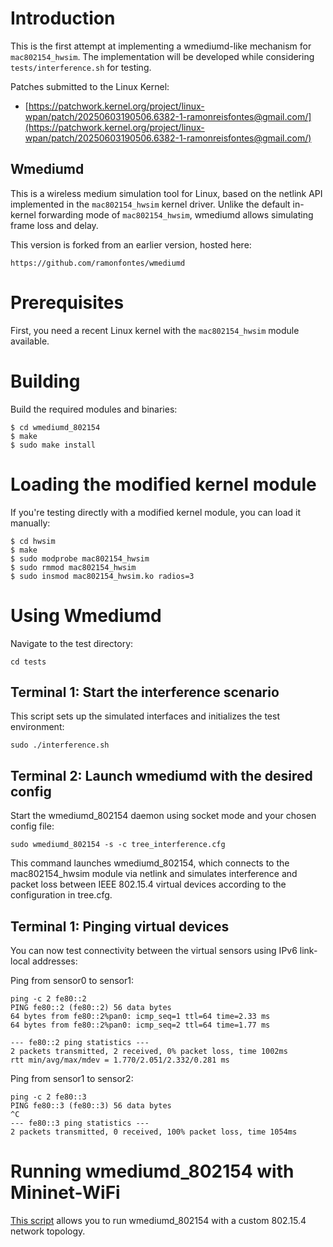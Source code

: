 # Introduction

This is the first attempt at implementing a wmediumd-like mechanism for `mac802154_hwsim`. The implementation will be developed while considering `tests/interference.sh` for testing.

Patches submitted to the Linux Kernel:
* [https://patchwork.kernel.org/project/linux-wpan/patch/20250603190506.6382-1-ramonreisfontes@gmail.com/](https://patchwork.kernel.org/project/linux-wpan/patch/20250603190506.6382-1-ramonreisfontes@gmail.com/)

## Wmediumd

This is a wireless medium simulation tool for Linux, based on the netlink API
implemented in the `mac802154_hwsim` kernel driver.  Unlike the default in-kernel
forwarding mode of `mac802154_hwsim`, wmediumd allows simulating frame loss and
delay.

This version is forked from an earlier version, hosted here:

    https://github.com/ramonfontes/wmediumd

# Prerequisites

First, you need a recent Linux kernel with the `mac802154_hwsim` module
available.

# Building

Build the required modules and binaries:
```
$ cd wmediumd_802154
$ make
$ sudo make install
```

# Loading the modified kernel module

If you're testing directly with a modified kernel module, you can load it manually:
``` 
$ cd hwsim
$ make
$ sudo modprobe mac802154_hwsim 
$ sudo rmmod mac802154_hwsim 
$ sudo insmod mac802154_hwsim.ko radios=3
```

# Using Wmediumd

Navigate to the test directory:
```
cd tests
```

## Terminal 1: Start the interference scenario

This script sets up the simulated interfaces and initializes the test environment:
```
sudo ./interference.sh
```

## Terminal 2: Launch wmediumd with the desired config

Start the wmediumd_802154 daemon using socket mode and your chosen config file:
```
sudo wmediumd_802154 -s -c tree_interference.cfg
```

This command launches wmediumd_802154, which connects to the mac802154_hwsim module via netlink and simulates interference and packet loss between IEEE 802.15.4 virtual devices according to the configuration in tree.cfg.

## Terminal 1: Pinging virtual devices

You can now test connectivity between the virtual sensors using IPv6 link-local addresses:

Ping from sensor0 to sensor1:

```
ping -c 2 fe80::2
PING fe80::2 (fe80::2) 56 data bytes
64 bytes from fe80::2%pan0: icmp_seq=1 ttl=64 time=2.33 ms
64 bytes from fe80::2%pan0: icmp_seq=2 ttl=64 time=1.77 ms

--- fe80::2 ping statistics ---
2 packets transmitted, 2 received, 0% packet loss, time 1002ms
rtt min/avg/max/mdev = 1.770/2.051/2.332/0.281 ms

```

Ping from sensor1 to sensor2:
```
ping -c 2 fe80::3
PING fe80::3 (fe80::3) 56 data bytes
^C
--- fe80::3 ping statistics ---
2 packets transmitted, 0 received, 100% packet loss, time 1054ms
```

# Running wmediumd_802154 with Mininet-WiFi

[This script](https://github.com/intrig-unicamp/mininet-wifi/blob/master/examples/wmediumd_interference_lowpan.py) allows you to run wmediumd_802154 with a custom 802.15.4 network topology.
